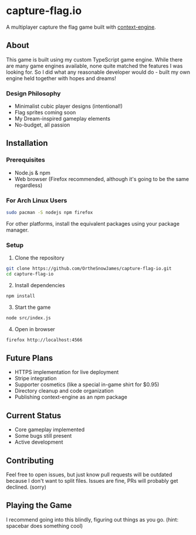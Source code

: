 # capture-flag.io

A multiplayer capture the flag game built with [context-engine](https://github.com/OrtheSnowJames/context-engine).

## About

This game is built using my custom TypeScript game engine. While there are many game engines available, none quite matched the features I was looking for. So I did what any reasonable developer would do - built my own engine held together with hopes and dreams! 

### Design Philosophy
- Minimalist cubic player designs (intentional!)
- Flag sprites coming soon
- My Dream-inspired gameplay elements
- No-budget, all passion

## Installation

### Prerequisites
- Node.js & npm 
- Web browser (Firefox recommended, although it's going to be the same regardless)

### For Arch Linux Users
```bash
sudo pacman -S nodejs npm firefox
```
For other platforms, install the equivalent packages using your package manager.

### Setup
1. Clone the repository
```bash
git clone https://github.com/OrtheSnowJames/capture-flag-io.git
cd capture-flag-io
```

2. Install dependencies
```bash
npm install
```

3. Start the game
```bash
node src/index.js
```

4. Open in browser
```bash
firefox http://localhost:4566
```

## Future Plans
- HTTPS implementation for live deployment
- Stripe integration
- Supporter cosmetics (like a special in-game shirt for $0.95)
- Directory cleanup and code organization
- Publishing context-engine as an npm package

## Current Status
- Core gameplay implemented
- Some bugs still present
- Active development

## Contributing
Feel free to open issues, but just know pull requests will be outdated because I don't want to split files. Issues are fine, PRs will probably get declined. (sorry)


## Playing the Game
I recommend going into this blindly, figuring out things as you go. (hint: spacebar does something cool)